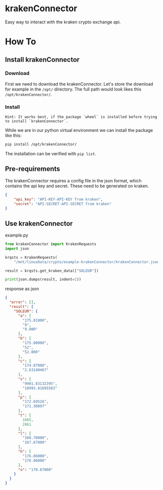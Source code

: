 # krakenConnector
Easy way to interact with the kraken crypto exchange api.

# How To

## Install krakenConnector

### Download
First we need to download the krakenConnector. Let's store the download for example in the `/opt/` directory. The full
path would look likes this `/opt/krakenConnector/`.

### Install
```Hint: It works best, if the package `wheel` is installed before trying to install `krakenConnector`.```

While we are in our python virtual environment we can install the package like this:

```bash
pip install /opt/krakenConnector/
```

The installation can be verified with `pip list`.


## Pre-requirements
The krakenConnector requires a config file in the json format, which contains the api key and secret.
These need to be generated on kraken.

```json
{
    "api_key": "API-KEY-API-KEY from kraken",
    "secret": "API-SECRET-API-SECRET from kraken"
}
```

## Use krakenConnector
example.py
```py
from krakenConnector import KrakenRequests
import json

krqsts = KrakenRequests(
    "/mnt/linuxData/crypto/example-krakenConnector/krakenConnector.json")

result = krqsts.get_kraken_data(["SOLEUR"])

print(json.dumps(result, indent=2))
```

response as json
```json
{
  "error": [],
  "result": {
    "SOLEUR": {
      "a": [
        "175.01000",
        "9",
        "9.000"
      ],
      "b": [
        "175.00000",
        "52",
        "52.000"
      ],
      "c": [
        "174.87000",
        "2.63140467"
      ],
      "v": [
        "9901.83132395",
        "18993.81695583"
      ],
      "p": [
        "172.69526",
        "171.30897"
      ],
      "t": [
        1665,
        2861
      ],
      "l": [
        "168.70000",
        "167.67000"
      ],
      "h": [
        "176.06000",
        "176.06000"
      ],
      "o": "170.87000"
    }
  }
}
```